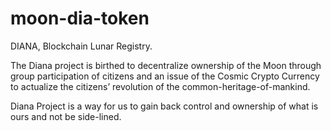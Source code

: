 # moon-dia-token
DIANA, Blockchain Lunar Registry.

The Diana project is birthed to decentralize ownership of the Moon through group participation of citizens and an issue of the Cosmic Crypto Currency to actualize the citizens’ revolution of the common-heritage-of-mankind.

Diana Project is a way for us to gain back control and ownership of what is ours and not be side-lined.
